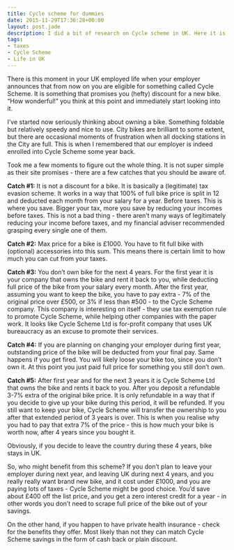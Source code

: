 ```yaml
---
title: Cycle scheme for dummies
date: 2015-11-29T17:36:28+00:00
layout: post.jade
description: I did a bit of research on Cycle scheme in UK. Here it is, explained, with catches and dangers.
tags:
- taxes
- Cycle Scheme
- Life in UK
---
```


There is this moment in your UK employed life when your employer announces that from now on you are eligible for something called Cycle Scheme. It is something that promises you (hefty) discount for a new bike. “How wonderful!” you think at this point and immediately start looking into it.

I’ve started now seriously thinking about owning a bike. Something foldable but relatively speedy and nice to use. City bikes are brilliant to some extent, but there are occasional moments of frustration when all docking stations in the City are full. This is when I remembered that our employer is indeed enrolled into Cycle Scheme some year back.

Took me a few moments to figure out the whole thing. It is not super simple as their site promises - there are a few catches that you should be aware of.

**Catch #1:** It is not a discount for a bike. It is basically a (legitimate) tax evasion scheme. It works in a way that 100% of full bike price is split in 12 and deducted each month from your salary for a year. Before taxes. This is where you save. Bigger your tax, more you save by reducing your incomes before taxes. This is not a bad thing - there aren’t many ways of legitimately reducing your income before taxes, and my financial adviser recommended grasping every single one of them.

**Catch #2:** Max price for a bike is £1000. You have to fit full bike with (optional) accessories into this sum. This means there is certain limit to how much you can cut from your taxes.

**Catch #3:** You don’t own bike for the next 4 years. For the first year it is your company that owns the bike and rent it back to you, while deducting full price of the bike from your salary every month. After the first year, assuming you want to keep the bike, you have to pay extra - 7% of the original price over £500, or 3% if less than #500 - to the Cycle Scheme company. This company is interesting on itself - they use tax exemption rule to promote Cycle Scheme, while helping other companies with the paper work. It looks like Cycle Scheme Ltd is for-profit company that uses UK bureaucracy as an excuse to promote their services.

**Catch #4:** If you are planning on changing your employer during first year, outstanding price of the bike will be deducted from your final pay. Same happens if you get fired. You will likely loose your bike too, since you don’t own it. At this point you just paid full price for something you still don’t own.

**Catch #5:** After first year and for the next 3 years it is Cycle Scheme Ltd that owns the bike and rents it back to you. After you deposit a refundable 3-7% extra of the original bike price. It is only refundable in a way that if you decide to give up your bike during this period, it will be refunded. If you still want to keep your bike, Cycle Scheme will transfer the ownership to you after that extended period of 3 years is over. This is when you realise why you had to pay that extra 7% of the price - this is how much your bike is worth now, after 4 years since you bought it.

Obviously, if you decide to leave the country during these 4 years, bike stays in UK.

So, who might benefit from this scheme? If you don’t plan to leave your employer during next year, and leaving UK during next 4 years, and you really really want brand new bike, and it cost under £1000, and you are paying lots of taxes - Cycle Scheme might be good choice. You’d save about £400 off the list price, and you get a zero interest credit for a year - in other words you don’t need to scrape full price of the bike out of your savings.

On the other hand, if you happen to have private health insurance - check for the benefits they offer. Most likely than not they can match Cycle Scheme savings in the form of cash back or plain discount.
